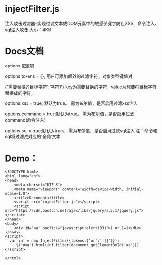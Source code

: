 # injectFilter.js
注入攻击过滤器-实现过滤文本或DOM元素中的敏感关键字防止XSS、命令注入、sql注入攻击
大小：4KB

# Docs文档
options 配置项

options.tokens = {}; 用户可添加额外的过滤字符，对象类型键值对

{'需要替换的目标字符':'字符1'}  key为需要替换的字符，value为想要将目标字符替换成的字符。

options.xss = true; 默认为true。 需为布尔值，是否启用过滤xss注入

options.command = true;默认为true。 需为布尔值，是否启用过滤command(命令注入)

options.sql = true;默认为true。 需为布尔值，是否启用过滤sql注入
注：命令和sql将过滤成对应的‘全角’文本

# Demo：
```
<!DOCTYPE html>
<html lang="en">
<head>
    <meta charset="UTF-8">
    <meta name="viewport" content="width=device-width, initial-scale=1.0">
    <title>Document</title>
    <script src="injectFilter.js"></script>
    <script src="https://cdn.bootcdn.net/ajax/libs/jquery/3.5.1/jquery.js"></script>
</head>
<body>
    <div id='aa' onclick="javascript:alert(33)">) or 1=1</div>
</body>
<script>
  var inf = new InjectFilter({tokens:{'or':'|||'}});
     $('#aa').html(inf.filter(document.getElementById('aa')))
</script>

</html>
```

